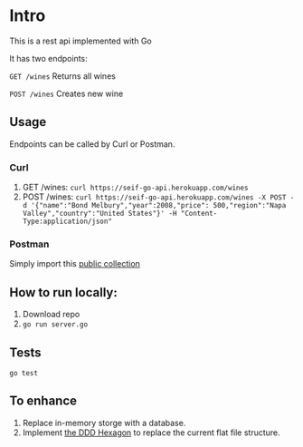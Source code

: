 # Intro

This is a rest api implemented with Go

It has two endpoints:

`GET /wines`
Returns all wines

`POST /wines`
Creates new wine


## Usage
Endpoints can be called by Curl or Postman.

### Curl
1. GET /wines: `curl https://seif-go-api.herokuapp.com/wines`
2. POST /wines: `curl https://seif-go-api.herokuapp.com/wines -X POST -d '{"name":"Bond Melbury","year":2008,"price": 500,"region":"Napa Valley","country":"United States"}' -H "Content-Type:application/json"`

### Postman
Simply import this [public collection](https://www.getpostman.com/collections/2457f64878b7ef56a2ff)

## How to run locally:
1. Download repo
2. `go run server.go`

## Tests
`go test`

## To enhance
1. Replace in-memory storge with a database.
2. Implement [the DDD Hexagon](https://youtu.be/1rxDzs0zgcE?t=1688) to replace the current flat file structure.
